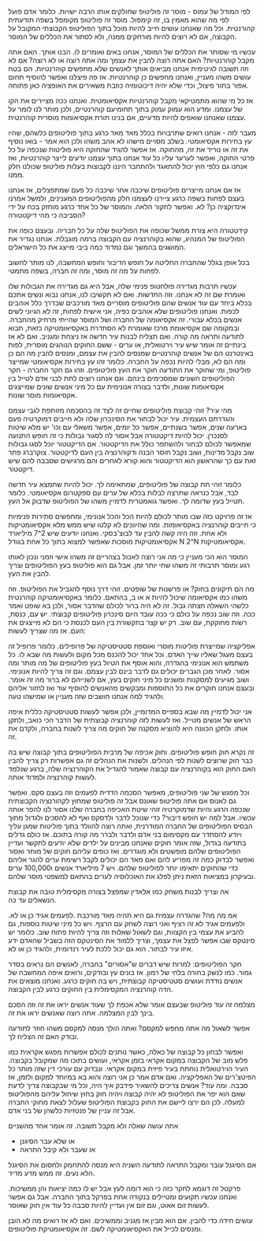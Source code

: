 לפי המודל של עמוס - מוסר זה פוליטופ שחולקים אותו הרבה ישויות. כלומר אדם פועל לפי מה שהוא מאמין בו, זה קימפול. מוסר זה פוליטופ מקומפל בשפה תודעתית קהורנטית. וכל מה שאנחנו עושים חייב להיות מוכל בתוך הפוליטופ הקבוצתי המקובל על הקבוצה, אם לא רוצים להיות מורחקים ממנה, ולא לסתור את הכללים של המוסר. 

עכשיו מי שסותר את הכללים של המוסר, אנחנו באים ואומרים לו. הבנו אותך. האם אתה מקבל קוהרנטיות? האם אתה רוצה להבין את עצמך ומה אתה רוצה או לא רוצה? אם לא וזה תשובה לגיטימית אנחנו מביאים אותך לאנשים שלא מחפשים קוהרנטיות. הם בטח עושים משהו מעניין, ואנחנו מחפשים כן קוהרנטיות. אז פה פיצלנו ואפשר להוסיף תחום אפור בתור פיצול, וכדי שלא יהיה דיכוטומיה כוזבת משאירים את האופציה כאן פתוחה. 

אז כל מי שהוא מתמטיקאי מקבל קוהרנטיות אקסיאומטית. ואנחנו ככה מציירים את הקו של עצמנו. ומדע הוא עמוק עמוק בתוך תחומיעם קוהרנטיים, ולכן מותר לנו לומר על עצמנו שאנחנו שואפים להיות מדעיים, אם בנינו תורת אקסיאומות מוסרית קוהרנטית. 

מעבר לזה - אנחנו רואים שתרבויות בכלל מאד מאד כרגע בתוך פוליטופים כלשהם, שהיו עץ בחירות אקסיאומטי. בשלב מסויים מישהו לא אהב משהו ולכן הוא אמר - בואו נוסיף את זה או נוריד את זה, מהחוקה. אז אפשר להגיד שהחוקה היא פוליטות שנכפה על כל פרטי החוקה, ואפשר לערער עליו כל עוד אנחנו בתוך עצמנו יודעים לייצר קוהרנטיות, ואז אנחנו גם כלפי חוץ יכול להתאגד ולהתחבר היננו לקבוצות בעלות פוליטופ שכולנו חלק ממנו. 

אז אם אנחנו מייצרים פוליטופים שיכבה אחר שיכבה כל פעם שמתפצלים, אז אנחנו בעצם לפחות בשפה כרגע ציירנו לעצמנו חלק מהפוליטופים המענינים, ולמשל אמרנו אינדוקציה כן? לא. ואפשר לחקור הלאה. והמוסר של כל אחד כרגע מוחזק בכח על ידי הסביבה כי מהי דיקטטורה? 

קידטטורה היא צורת ממשל שכופה את הפוליטופ שלה על כל חבריה. ובעצם כופה את הפוליטופ של המנהיג, שהוא בקוהרנציה עם הקבוצה ברמה מוגבלת. אנחנו נגדיר את המושגים בהמשך וגם נמדוד כמה ביבי מייצג את כל הישראלים. 

בכל אופן בגלל שהחברה החליטה על חופש הדיבור וחופש המחשבה, לנו מותר לחשוב לפחות על מה זה מוסר, ומה זה חברה, בשפה מתמטי. 

עכשיו תרבות מגדירה פולחטופ פנימי שלה, אבל היא גם מגדירה את הגבולות שלו ואומרת שם זה לא אנחנו. וזה החדשות. ואם לא תקשיבו לנו, אנחנו נבוא ונשים אתכם בכלא ביחד עם עוד אנשים שהם פוליטופים מוסריים מאד מורכבים שבדרך כלל אוהבים לכפות. ואנחנו פוליטופים שלא אוהבים כפיה, אני אישית לפחות, זה לא הגיוני לשים אנשים בכלא עבורי. זה אקסיאומה של החברה ושל המוסר שהייתי מרחיק מהחברה. ובמקומה שם אקסיאומת מרכז שאומרת לא הסתדרת באקסיאומטיקה כזאת, תבוא לתודעה ותראה מה קורה. ואם תצליח לבנות עיר חדשה אז ניצחת ומגניב. ואם לא אז בינתיים זה אומר שיש עיר וירטואלית, או ערים - ששם החוקים הנוהגים מוסרית, לפות באינטרנט הם של אנשים קוהרנטיים שמנסים להבין את עצמם, ומנסים להבין מה הם כן ומה הם לא, מבלי להיות נכפה על החברה. כלומר זהו עץ בחירות אקסיאומטי שמייצר פוליטופ, ומי שחוקר את התודעה חוקר את העץ פוליטופים. וזהו גם חקר החברה - חקר הפוליטופים השונים שמסכימים בינהם. וגם אנחנו רוצים לתת לבני אדם לטייל בין אקסיאומות שונות, ולדבר בצורה אנונימית עם כל מיני אנשים שונים שמייצגים אקסיאומות מוסר שונות.

מהי עיר? זוהי קבוצת פוליטופים שחיים זה לצד זה בהסכמה מזותפת לגבי עצמם והגדרתם העצמית. עיר יכול לבחור את הסינכרון שלה ולא חייבים דמוקרטיה פעם בארעה שנים, אפשר בשנתיים, אפשר כל יומים, אפשר משאלי עם וכו' יש מלא שיטות לסנכרן. יכול להיות דיקטטורה אבל אסור לה לסגור גבולות כי זה חופש התנועה שמאפשר לכולם לבחור ולהשתפר כולל את הדיקטטור. אם הדיקטטור יוכל לסגו גבולות שוב נקבל מדינות, ושוב נקבל חוסר הבנה ודקוהרנציה בין העם לדיקטטור. צוקרברג פתר זאת עם כך שהראשון הוא הדיקטטור והוא קורא לאחרים והם מרגישים שסבבה להם שיש דיקטטור. 

כלומר זוהי תת קבוצה של פוליטופים, שמתאימה לך. יכול להיות שתמצא עיר חדשה לבד, אבל כנראה שתרצה לבלות בכלא של ערים עם ספקטרום אקסיאומטי. כלומר תטייל בעץ שדומה לך. ואפשר גואמטרית לדמיין משהו של הפוליטופ שדבוק אל העץ. 

אז זה פרויקט כזה שבו מותר לכולם להיות הכל והכל אנונימי, ומחפשים סתירות פנימיות כי חייבים קוהרנציה באקסיאומות. ומה שהיוונים לא קלטו שיש ממש מלא אקסיאומטיקות ולא אחת. וזה היה קשה להבין עד לבוצ'בסקי. ואנחנו יודעים שיש 2^7 מיליארד אקסיאומטיקות מוסכות שאפשר למצוא בתוך כל אחת בגודל N
2^N אקסיאומטיקות. 

המוסר הוא הכי מעניין כי מה אני רוצה לאכול בצהריים זה משהו אישי וזמני ונכון לאותו רגע ומוסר תרבותי זה משהו שחי יותר זמן. אבל גם הוא פוליטופ בעץ הפוליטופים וצריך להבין את העץ. 

מה הם תיקונים בחוק? או פרשנות של שופטים. זוהי דרך נוסף להגביל את הפוליטופ. וזה משהו כמו אקסיאומה שיכול להיות א או ב, בהתאם. כלומר באקסיאומטיקה קוהרנטית כלשהי השאלה חצתה גבול. זה לא היה ברור לכולם שהדבר אסור, ולכן בא שופט ואמר ככה. וזה שוב נכפה על כולם כי ככה עובד היום סינכרון פוליטופים קבוצתי. יש עם, כנסת, רשות מחוקקת, עם שוב. רק יש קצר בתקשורת בין העם לכנסת כי הם לא מייצגים את העם. אז מה שצריך לעשות: 

אפליקציה שמייצרת פוליטות מוסרי ואוספת סטטיסטיקה של פרופילים. כלומר פרופיל זה בעצם מעגל שאליו שייך האדם. וכל אחד יכול להכנס מכל מקום ולעשות מה שבא לו. כל משתמש הוא אנונימי בהגדרה, והוא אוסף את הטיול בעץ פוליטופים של מה מותר ומה אסור. לאחר מכן הגברים יכולים גם לדבר בינם לבין עצמם. וגם זה צריך להיות אנונימי. ושוב מגיעים למסקנות ומשנים כל מיני חוקים בעץ, אם לשנייהם לא ברור מה זה אומר. ובעצם אנחנו חוקרים את כל התוספות ומבקשים מהאנשים להוסיף עוד ואז לחזור אליהם ולהגיד למה אנחנו חושבים שזה מעניין או שמישהו טעה. 

אני יכול לדמיין מה שבא בספייס המדומיין, ולכן אפשר לעשות סטטיסטיקה כללית איפה הראש של אנשים מטייל. ואז לעשות לזה קוהרנציה קבוצתית של הדבר הכי כואב, ולתקן אותו. ולתקן הכוונה היא להוציא מסקנה של חוקים מה צריך לשנות בחברה, ולקדם את זה. 

זה נקרא חוק חופש פוליטופים. וחוק אכיפה של מרבית הפוליטופים בתוך קבוצה שיש בה כבר חוק שרוצים לשנות לפי הנהלים. ולשנות את הנהלים זה גם אפשרות רק צריך להבין האם החוק הוא בקוהרנציה עם קבוצה שאמור להגדיל את הקוהרנציה שלה, ברגע שנלמד לעשות קוהרנציה ולמדוד אותה. 

וכל מפגש של שני פוליטופים, מאפשר הסכמה הדדית לפעמים וזה בעצם סקס. ואפשר גם לאנוס אם אתה פוליטופ שאונס אבל זה פוליטופ שמחוץ לקהורנציה הקבוצתית שנכפה הרגע והיות שדמוקרטיה זוהי שיטת האכיפה בחברה שלנו אסור לנו להפר אותה עכשיו. אבל למה יש חופש דיבור? כדי שנוכל לדבר ולדסקס ואף לא להסכים ולגדול מתוך הבסיס הפוליטופים של החברה המודרנית, ואתה רוצה להוולד בתוך פוליטות שמגן עליך ויודע להסתדר עם מקסימום בני אדם ולדבר ולברר מה קורה בתוכם. אז כולם גדלים בתודעה בגדול, שזה אומר חוקים שאנחנו מבינים על ילדים שלא יודעים לתקשר ועדיין הפוליטופים שלהם מופשטים ולא מוגדרים. ואז כופים עליהם חוקים של מותר ואסור ואפשר לבדוק כמה זה מפריע להם ואם מאד הם יכולים לקבל רשימת ערים להגר אליהם כדי שהחוקים יתאימו יותר לפוליטופ שלהם. ויש 7 מיליארד אנשים ו100,000 ערים ובעיקרון במציאות הזאת ניתן לפלג את האוכלוסיה לערים בהתאם למשפטי מוסר שלהם. 

אה וצריך לבנות משחק כמו אלאדין שמפצל בצורה מקסימלית טובה את קבוצת הנשאלים עד כה. 

אמ מה מה? שהגדרה עצמית גם היא תהיה מאד מורכבת .לפעמים אגיד כן או לא. ולפעמים אגיד לא זה רציף ואני רוצה לשחק עם הרצף. ויש כל מיני שיטות נוספות, גם להביע את עצמי בין הקצוות, וגם לשאול שאלות וזה צריך להיות פתוח שוב. כלומר יש סינטקס שבו אפשר לפצל את עצמך, וצריך ללמוד את הסינטקס הזה בשביל שהאדם ידע איזו עיר לבחור. הוא גם יכול ללכת לעיר רנדומית, ולהגיד כן או לא. 

חקר הפוליטופים: למרות שיש דברים ש"אסורים" בחברה, לאנשים הם נראים בסדר גמור. כמו לנשק בחורה בלחי של רמון. אז בונים עץ ובודקים, ורואים איפה המחשבה של אנשים נודדת ועושים סטטיסטיקה קבוצתית, ויש בה חוקים כרגע. ואנחנו מוצאים את הדה קוהרנציה המקסימלית בין החוקים כרגע לבין הקבוצה. 

מצלמה זה עוד פוליטופ שבעצם אומר שלא אכפת לך שעוד אנשים יראו את זה וזה הסכם בינך לבין המצלמה. אתה רוצה שאנשים יראו את זה. 

אפשר לשאול מה אתה מחפש למקסם? ואתה הולך מנסה למקסם משהו חוזר לתודעה ובודק האם זה הצליח לך. 

ואפשר לבחון כל קבוצה של כאלה, כאשר נותנים לכולם אפשרות מפגש אקראית כמו פלש מוב של הקבוצה במקום אקראי בזמן אקראי, ועושים בתוכו מה שמקובל בקבוצה. העיר הוירטואלית נוחתת בעיר פיזית במקום אקראי. ונבדוק עם עורכי דין שזה מותר כל הפיטצ'רים של האפליקציה. ואם אדם אמר כן אני רוצה והוא בא במיוחד למקום ולזמן, אז סבבה. ומה עוד? אנשים צריכים להשאיר פידבק איך היה, וכל מי שבקבוצה צריך לדעת שאם הוא יפר את הפוליטופ לא יהיה קבוצה ויהיה חוק בחוץ שיחול עליהם מהפוליטופ למעלה. לכן הם ירצו ליישם את החוק בקבוצת הפוליטופ שעלול לצאת מחוקי החברה אבל זה עניין של פנטזיות כלשהן של בני אדם. 

אתה עושה שאלה ולא מקבל תשובה. זה אומר אחד מהשניים 
- או שלא עבר הסיגנן 
- או שעבר ולא קיבל התראה 

אם הסיגנל עובר ומקבל התראה לתודעה השניה היא מנסה להתחמק ולחסום את הסיגנל הלא נעים. זה ממש מדע מדיד. 

פרקטל זה דוגמא לחקר כזה כי הוא דומה לעץ אבל יש לו כמה יציאות והן ממשיכות. ואנחנו עכשיו תקועים ומטיילים בנקודה אחת בפרקל בתוך החברה. אבל גם אפשר לעשות זום אאוט, וגם זום אין ועדיין להיות סבבה כל עוד אין חוק שאוסר. 

עושים חידה כדי להבין. אם הוא מבין אז מגניב וממשיכים. ואם לא אז רואים מה לא הובן ומנסים לכייל את האקסיאומטיקה לשם. זה אקסיאומטיקת פוליטופים. 



